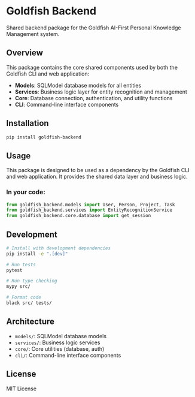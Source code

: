 # Goldfish Backend

Shared backend package for the Goldfish AI-First Personal Knowledge Management system.

## Overview

This package contains the core shared components used by both the Goldfish CLI and web application:

- **Models**: SQLModel database models for all entities
- **Services**: Business logic layer for entity recognition and management
- **Core**: Database connection, authentication, and utility functions
- **CLI**: Command-line interface components

## Installation

```bash
pip install goldfish-backend
```

## Usage

This package is designed to be used as a dependency by the Goldfish CLI and web application. It provides the shared data layer and business logic.

### In your code:

```python
from goldfish_backend.models import User, Person, Project, Task
from goldfish_backend.services import EntityRecognitionService
from goldfish_backend.core.database import get_session
```

## Development

```bash
# Install with development dependencies
pip install -e ".[dev]"

# Run tests
pytest

# Run type checking
mypy src/

# Format code
black src/ tests/
```

## Architecture

- `models/`: SQLModel database models
- `services/`: Business logic services
- `core/`: Core utilities (database, auth)
- `cli/`: Command-line interface components

## License

MIT License